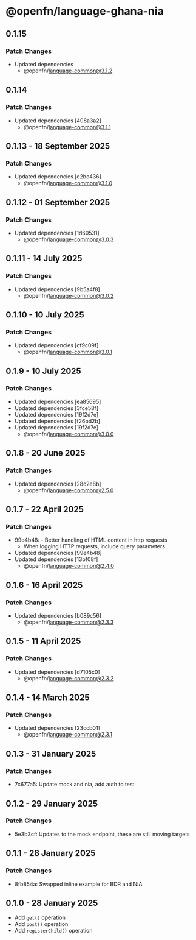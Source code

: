 # @openfn/language-ghana-nia

## 0.1.15

### Patch Changes

- Updated dependencies
  - @openfn/language-common@3.1.2

## 0.1.14

### Patch Changes

- Updated dependencies [408a3a2]
  - @openfn/language-common@3.1.1

## 0.1.13 - 18 September 2025

### Patch Changes

- Updated dependencies \[e2bc436]
  - @openfn/language-common@3.1.0

## 0.1.12 - 01 September 2025

### Patch Changes

- Updated dependencies \[1d60531]
  - @openfn/language-common@3.0.3

## 0.1.11 - 14 July 2025

### Patch Changes

- Updated dependencies \[9b5a4f8]
  - @openfn/language-common@3.0.2

## 0.1.10 - 10 July 2025

### Patch Changes

- Updated dependencies \[cf9c09f]
  - @openfn/language-common@3.0.1

## 0.1.9 - 10 July 2025

### Patch Changes

- Updated dependencies \[ea85695]
- Updated dependencies \[3fce58f]
- Updated dependencies \[19f2d7e]
- Updated dependencies \[f26bd2b]
- Updated dependencies \[19f2d7e]
  - @openfn/language-common@3.0.0

## 0.1.8 - 20 June 2025

### Patch Changes

- Updated dependencies \[28c2e8b]
  - @openfn/language-common@2.5.0

## 0.1.7 - 22 April 2025

### Patch Changes

- 99e4b48: - Better handling of HTML content in http requests
  - When logging HTTP requests, include query parameters
- Updated dependencies \[99e4b48]
- Updated dependencies \[13bf08f]
  - @openfn/language-common@2.4.0

## 0.1.6 - 16 April 2025

### Patch Changes

- Updated dependencies \[b089c56]
  - @openfn/language-common@2.3.3

## 0.1.5 - 11 April 2025

### Patch Changes

- Updated dependencies \[d7105c0]
  - @openfn/language-common@2.3.2

## 0.1.4 - 14 March 2025

### Patch Changes

- Updated dependencies \[23ccb01]
  - @openfn/language-common@2.3.1

## 0.1.3 - 31 January 2025

### Patch Changes

- 7c677a5: Update mock and nia, add auth to test

## 0.1.2 - 29 January 2025

### Patch Changes

- 5e3b3cf: Updates to the mock endpoint, these are still moving targets

## 0.1.1 - 28 January 2025

### Patch Changes

- 8fb854a: Swapped inline example for BDR and NIA

## 0.1.0 - 28 January 2025

- Add `get()` operation
- Add `post()` operation
- Add `registerChild()` operation
